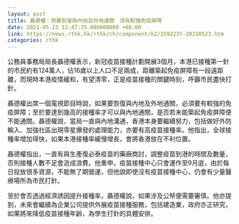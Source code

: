 ```yaml
---
layout: post
title: 聶德權：倘要恢復與內地及外地通關　須有較強免疫屏障
date: 2021-05-23 12:47:25.000000000 +08:00
link: https://news.rthk.hk/rthk/ch/component/k2/1592237-20210523.htm
categories: rthk
---
```


公務員事務局局長聶德權表示，新冠疫苗接種計劃開展3個月，本港已接種第一針的市民約有124萬人，佔16歲以上人口不足兩成，距離築起免疫屏障有一段遠距離，而現時本港疫情緩和，有望清零，正是疫苗接種的關鍵時刻，呼籲市民盡快打針。

聶德權出席一個電視節目時說，如果要恢復與內地及外地通關，必須要有較強的免疫屏障；至於要達到幾高的接種率才可以與內地通關，是否若未能築起免疫屏障便不能通關。聶德權說，當局一直與內地溝通，香港本身要繼續努力，包括做好外防輸入、加強社區出現零星爆發的處理能力，亦要有高疫苗接種率。他指出，全球接種率增加得快，如果本港接種率緩慢增長，會將香港放在不利位置。

聶德權指出，一直有與生產復必泰疫苗的藥廠商討，調整疫苗到港的時間及數量，否則接種人數不足會造成浪費。他重申，疫苗接種中心只會運作至9月底，由於每日投放很多資源，不能無了期營運，但他說即使沒有疫苗接種中心，仍會有少量醫療場所為市民打針。

至於會否透過經濟誘因提升接種率，聶德權說，如果涉及公帑便需要審慎。他亦提到，未來會繼續為企業公司提供外展疫苗接種服務，包括建造業，政府亦正研究，如果將來降低疫苗接種年齡，為學生打針的具體安排。
